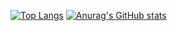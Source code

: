 [![Top Langs](https://github-readme-stats.vercel.app/api/top-langs/?username=nulltemp)](https://github.com/anuraghazra/github-readme-stats)
[![Anurag's GitHub stats](https://github-readme-stats.vercel.app/api?username=nulltemp)](https://github.com/anuraghazra/github-readme-stats)
